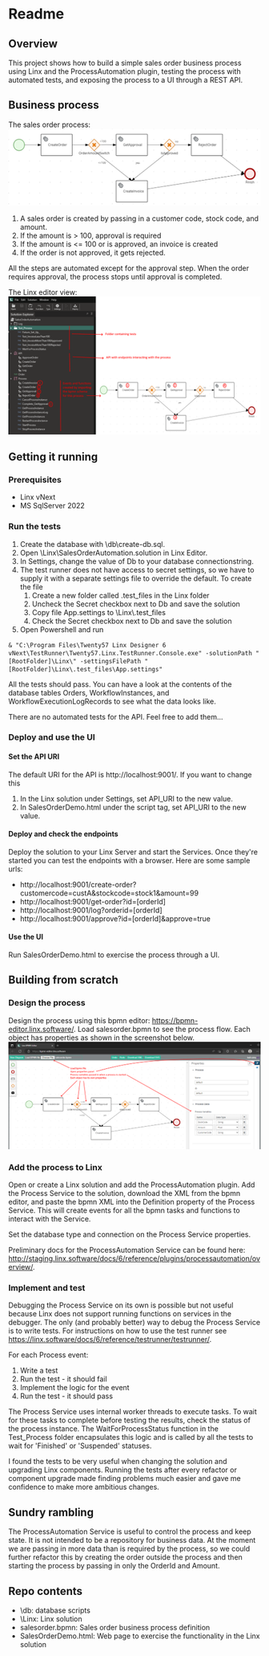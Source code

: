 # Readme

## Overview
This project shows how to build a simple sales order business process using Linx and the ProcessAutomation plugin, testing the process with automated tests, and exposing the process to a UI through a REST API.

## Business process
The sales order process:
![alt text](salesorder.png)

1. A sales order is created by passing in a customer code, stock code, and amount. 
1. If the amount is > 100, approval is required
1. If the amount is <= 100 or is approved, an invoice is created
1. If the order is not approved, it gets rejected.

All the steps are automated except for the approval step. When the order requires approval, the process stops until approval is completed.

The Linx editor view:
![alt text](linx.png)

## Getting it running

### Prerequisites
- Linx vNext
- MS SqlServer 2022

### Run the tests
1. Create the database with \db\create-db.sql.
1. Open \Linx\SalesOrderAutomation.solution in Linx Editor.
1. In Settings, change the value of Db to your database connectionstring.
1. The test runner does not have access to secret settings, so we have to supply it with a separate settings file to override the default. To create the file
    1. Create a new folder called .test_files in the Linx folder
    1. Uncheck the Secret checkbox next to Db and save the solution
    1. Copy file App.settings to \Linx\\.test_files
    1. Check the Secret checkbox next to Db and save the solution
1. Open Powershell and run 
```
& "C:\Program Files\Twenty57 Linx Designer 6 vNext\TestRunner\Twenty57.Linx.TestRunner.Console.exe" -solutionPath "[RootFolder]\Linx\" -settingsFilePath "[RootFolder]\Linx\.test_files\App.settings"
```

All the tests should pass. You can have a look at the contents of the database tables Orders, WorkflowInstances, and WorkflowExecutionLogRecords to see what the data looks like.

There are no automated tests for the API. Feel free to add them...

### Deploy and use the UI

#### Set the API URI ####

The default URI for the API is http://localhost:9001/. If you want to change this
1. In the Linx solution under Settings, set API_URI to the new value.
1. In SalesOrderDemo.html under the script tag, set API_URI to the new value.

#### Deploy and check the endpoints ####

Deploy the solution to your Linx Server and start the Services. Once they're started you can test the endpoints with a browser. Here are some sample urls:
- http://localhost:9001/create-order?customercode=custA&stockcode=stock1&amount=99
- http://localhost:9001/get-order?id=[orderId]
- http://localhost:9001/log?orderid=[orderId]
- http://localhost:9001/approve?id=[orderId]&approve=true

#### Use the UI ####

Run SalesOrderDemo.html to exercise the process through a UI.

## Building from scratch

### Design the process

Design the process using this bpmn editor: https://bpmn-editor.linx.software/. Load salesorder.bpmn to see the process flow. Each object has properties as shown in the screenshot below.
![alt text](bpmn-editor.png)

### Add the process to Linx

Open or create a Linx solution and add the ProcessAutomation plugin. Add the Process Service to the solution, download the XML from the bpmn editor, and paste the bpmn XML into the Definition property of the Process Service. This will create events for all the bpmn tasks and functions to interact with the Service.

Set the database type and connection on the Process Service properties.

Preliminary docs for the ProcessAutomation Service can be found here: http://staging.linx.software/docs/6/reference/plugins/processautomation/overview/.

### Implement and test

Debugging the Process Service on its own is possible but not useful because Linx does not support running functions on services in the debugger. The only (and probably better) way to debug the Process Service is to write tests. For instructions on how to use the test runner see https://linx.software/docs/6/reference/testrunner/testrunner/.

For each Process event:
1. Write a test
2. Run the test - it should fail
3. Implement the logic for the event
4. Run the test - it should pass

The Process Service uses internal worker threads to execute tasks. To wait for these tasks to complete before testing the results, check the status of the process instance. The WaitForProcessStatus function in the Test_Process folder encapsulates this logic and is called by all the tests to wait for 'Finished' or 'Suspended' statuses.

I found the tests to be very useful when changing the solution and upgrading Linx components. Running the tests after every refactor or component upgrade made finding problems much easier and gave me confidence to make more ambitious changes.

## Sundry rambling

The ProcessAutomation Service is useful to control the process and keep state. It is not intended to be a repository for business data. At the moment we are passing in more data than is required by the process, so we could further refactor this by creating the order outside the process and then starting the process by passing in only the OrderId and Amount.

## Repo contents

- \db: database scripts
- \Linx: Linx solution
- salesorder.bpmn: Sales order business process definition
- SalesOrderDemo.html: Web page to exercise the functionality in the Linx solution